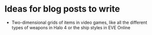 # Ideas for blog posts to write

* Two-dimensional grids of items in video games, like all the different types of weapons in Halo 4 or the ship styles in EVE Online

